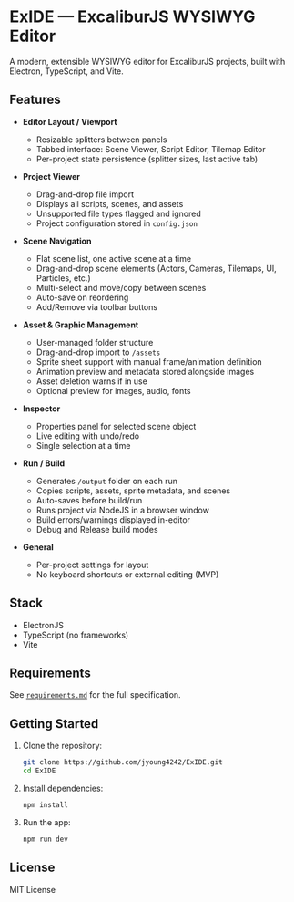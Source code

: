 # ExIDE — ExcaliburJS WYSIWYG Editor

A modern, extensible WYSIWYG editor for ExcaliburJS projects, built with Electron, TypeScript, and Vite.

## Features

- **Editor Layout / Viewport**

  - Resizable splitters between panels
  - Tabbed interface: Scene Viewer, Script Editor, Tilemap Editor
  - Per-project state persistence (splitter sizes, last active tab)

- **Project Viewer**

  - Drag-and-drop file import
  - Displays all scripts, scenes, and assets
  - Unsupported file types flagged and ignored
  - Project configuration stored in `config.json`

- **Scene Navigation**

  - Flat scene list, one active scene at a time
  - Drag-and-drop scene elements (Actors, Cameras, Tilemaps, UI, Particles, etc.)
  - Multi-select and move/copy between scenes
  - Auto-save on reordering
  - Add/Remove via toolbar buttons

- **Asset & Graphic Management**

  - User-managed folder structure
  - Drag-and-drop import to `/assets`
  - Sprite sheet support with manual frame/animation definition
  - Animation preview and metadata stored alongside images
  - Asset deletion warns if in use
  - Optional preview for images, audio, fonts

- **Inspector**

  - Properties panel for selected scene object
  - Live editing with undo/redo
  - Single selection at a time

- **Run / Build**

  - Generates `/output` folder on each run
  - Copies scripts, assets, sprite metadata, and scenes
  - Auto-saves before build/run
  - Runs project via NodeJS in a browser window
  - Build errors/warnings displayed in-editor
  - Debug and Release build modes

- **General**
  - Per-project settings for layout
  - No keyboard shortcuts or external editing (MVP)

## Stack

- ElectronJS
- TypeScript (no frameworks)
- Vite

## Requirements

See [`requirements.md`](./requirements.md) for the full specification.

## Getting Started

1. Clone the repository:
   ```sh
   git clone https://github.com/jyoung4242/ExIDE.git
   cd ExIDE
   ```
2. Install dependencies:
   ```sh
   npm install
   ```
3. Run the app:
   ```sh
   npm run dev
   ```

## License

MIT License

